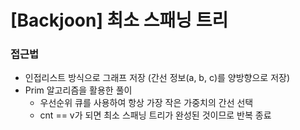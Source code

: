 # [Backjoon] 최소 스패닝 트리

### 접근법

-   인접리스트 방식으로 그래프 저장 (간선 정보(a, b, c)를 양방향으로 저장)
-   Prim 알고리즘을 활용한 풀이
    -   우선순위 큐를 사용하여 항상 가장 작은 가중치의 간선 선택
    -   cnt == v가 되면 최소 스패닝 트리가 완성된 것이므로 반복 종료
